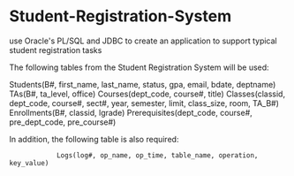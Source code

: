 # Student-Registration-System
use Oracle's PL/SQL and JDBC to create an application to support typical student registration tasks

The following tables from the Student Registration System will be used: 

Students(B#, first_name, last_name, status, gpa, email, bdate, deptname)
      	TAs(B#, ta_level, office)
Courses(dept_code, course#, title)
	Classes(classid, dept_code, course#, sect#, year, semester, limit, class_size, room, TA_B#)
        	Enrollments(B#, classid, lgrade)
	Prerequisites(dept_code, course#, pre_dept_code, pre_course#)


In addition, the following table is also required:          

            	Logs(log#, op_name, op_time, table_name, operation, key_value)
